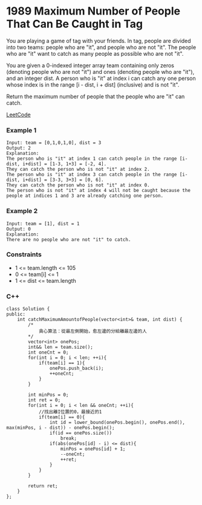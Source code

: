 # 1989 Maximum Number of People That Can Be Caught in Tag

You are playing a game of tag with your friends. In tag, people are divided into two teams: people who are "it", and people who are not "it". The people who are "it" want to catch as many people as possible who are not "it".

You are given a 0-indexed integer array team containing only zeros (denoting people who are not "it") and ones (denoting people who are "it"), and an integer dist. A person who is "it" at index i can catch any one person whose index is in the range [i - dist, i + dist] (inclusive) and is not "it".

Return the maximum number of people that the people who are "it" can catch.

[LeetCode](https://leetcode.cn/problems/maximum-number-of-people-that-can-be-caught-in-tag/description/)

### Example 1

```
Input: team = [0,1,0,1,0], dist = 3
Output: 2
Explanation:
The person who is "it" at index 1 can catch people in the range [i-dist, i+dist] = [1-3, 1+3] = [-2, 4].
They can catch the person who is not "it" at index 2.
The person who is "it" at index 3 can catch people in the range [i-dist, i+dist] = [3-3, 3+3] = [0, 6].
They can catch the person who is not "it" at index 0.
The person who is not "it" at index 4 will not be caught because the people at indices 1 and 3 are already catching one person.
```

### Example 2

```
Input: team = [1], dist = 1
Output: 0
Explanation:
There are no people who are not "it" to catch.
```

### Constraints

* 1 <= team.length <= 105
* 0 <= team[i] <= 1
* 1 <= dist <= team.length

### C++ 

```
class Solution {
public:
    int catchMaximumAmountofPeople(vector<int>& team, int dist) {
        /*
            貪心算法：從最左側開始，愈左邊的分給離最左邊的人
        */
        vector<int> onePos;
        int&& len = team.size();
        int oneCnt = 0;
        for(int i = 0; i < len; ++i){
            if(team[i] == 1){
                onePos.push_back(i);
                ++oneCnt;
            }
        }

        int minPos = 0;
        int ret = 0;
        for(int i = 0; i < len && oneCnt; ++i){
            //找出離I位置的0，最接近的1
            if(team[i] == 0){
                int id = lower_bound(onePos.begin(), onePos.end(), max(minPos, i - dist)) - onePos.begin();
                if(id == onePos.size())
                    break;
                if(abs(onePos[id] - i) <= dist){
                    minPos = onePos[id] + 1;
                    --oneCnt;
                    ++ret;
                }
            }
        }
        
        return ret;
    }
};
```